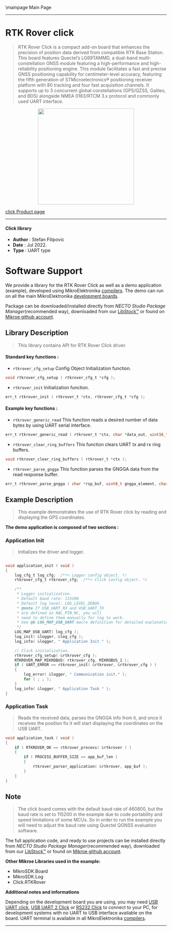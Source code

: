 \mainpage Main Page

---
# RTK Rover click

> RTK Rover Click is a compact add-on board that enhances the precision of position data derived from compatible RTK Base Station. This board features Quectel’s LG69TAMMD, a dual-band multi-constellation GNSS module featuring a high-performance and high-reliability positioning engine. This module facilitates a fast and precise GNSS positioning capability for centimeter-level accuracy, featuring the fifth generation of STMicroelectronics® positioning receiver platform with 80 tracking and four fast acquisition channels. It supports up to 3 concurrent global constellations (GPS/QZSS, Galileo, and BDS) alongside NMEA 0183/RTCM 3.x protocol and commonly used UART interface.

<p align="center">
  <img src="https://download.mikroe.com/images/click_for_ide/rtkrover_click.png" height=300px>
</p>

[click Product page](https://www.mikroe.com/rtk-rover-click)

---


#### Click library

- **Author**        : Stefan Filipovic
- **Date**          : Jul 2022.
- **Type**          : UART type


# Software Support

We provide a library for the RTK Rover Click
as well as a demo application (example), developed using MikroElektronika
[compilers](https://www.mikroe.com/necto-studio).
The demo can run on all the main MikroElektronika [development boards](https://www.mikroe.com/development-boards).

Package can be downloaded/installed directly from *NECTO Studio Package Manager*(recommended way), downloaded from our [LibStock&trade;](https://libstock.mikroe.com) or found on [Mikroe github account](https://github.com/MikroElektronika/mikrosdk_click_v2/tree/master/clicks).

## Library Description

> This library contains API for RTK Rover Click driver.

#### Standard key functions :

- `rtkrover_cfg_setup` Config Object Initialization function.
```c
void rtkrover_cfg_setup ( rtkrover_cfg_t *cfg );
```

- `rtkrover_init` Initialization function.
```c
err_t rtkrover_init ( rtkrover_t *ctx, rtkrover_cfg_t *cfg );
```

#### Example key functions :

- `rtkrover_generic_read` This function reads a desired number of data bytes by using UART serial interface.
```c
err_t rtkrover_generic_read ( rtkrover_t *ctx, char *data_out, uint16_t len );
```

- `rtkrover_clear_ring_buffers` This function clears UART tx and rx ring buffers.
```c
void rtkrover_clear_ring_buffers ( rtkrover_t *ctx );
```

- `rtkrover_parse_gngga` This function parses the GNGGA data from the read response buffer.
```c
err_t rtkrover_parse_gngga ( char *rsp_buf, uint8_t gngga_element, char *element_data );
```

## Example Description

> This example demonstrates the use of RTK Rover click by reading and displaying the GPS coordinates.

**The demo application is composed of two sections :**

### Application Init

> Initializes the driver and logger.

```c

void application_init ( void )
{
    log_cfg_t log_cfg;  /**< Logger config object. */
    rtkrover_cfg_t rtkrover_cfg;  /**< Click config object. */

    /** 
     * Logger initialization.
     * Default baud rate: 115200
     * Default log level: LOG_LEVEL_DEBUG
     * @note If USB_UART_RX and USB_UART_TX 
     * are defined as HAL_PIN_NC, you will 
     * need to define them manually for log to work. 
     * See @b LOG_MAP_USB_UART macro definition for detailed explanation.
     */
    LOG_MAP_USB_UART( log_cfg );
    log_init( &logger, &log_cfg );
    log_info( &logger, " Application Init " );

    // Click initialization.
    rtkrover_cfg_setup( &rtkrover_cfg );
    RTKROVER_MAP_MIKROBUS( rtkrover_cfg, MIKROBUS_1 );
    if ( UART_ERROR == rtkrover_init( &rtkrover, &rtkrover_cfg ) ) 
    {
        log_error( &logger, " Communication init." );
        for ( ; ; );
    }
    log_info( &logger, " Application Task " );
}

```

### Application Task

> Reads the received data, parses the GNGGA info from it, and once it receives the position fix it will start displaying the coordinates on the USB UART.

```c
void application_task ( void )
{
    if ( RTKROVER_OK == rtkrover_process( &rtkrover ) )
    {
        if ( PROCESS_BUFFER_SIZE == app_buf_len )
        {
            rtkrover_parser_application( &rtkrover, app_buf );
        }
    }
}
```

## Note

> The click board comes with the default baud rate of 460800, but the baud rate is set to 115200
in the example due to code portability and speed limitations of some MCUs. So in order to run
the example you will need to adjust the baud rate using Quectel QGNSS evaluation software.

The full application code, and ready to use projects can be installed directly from *NECTO Studio Package Manager*(recommended way), downloaded from our [LibStock&trade;](https://libstock.mikroe.com) or found on [Mikroe github account](https://github.com/MikroElektronika/mikrosdk_click_v2/tree/master/clicks).

**Other Mikroe Libraries used in the example:**

- MikroSDK.Board
- MikroSDK.Log
- Click.RTKRover

**Additional notes and informations**

Depending on the development board you are using, you may need
[USB UART click](https://www.mikroe.com/usb-uart-click),
[USB UART 2 Click](https://www.mikroe.com/usb-uart-2-click) or
[RS232 Click](https://www.mikroe.com/rs232-click) to connect to your PC, for
development systems with no UART to USB interface available on the board. UART
terminal is available in all MikroElektronika
[compilers](https://shop.mikroe.com/compilers).

---
